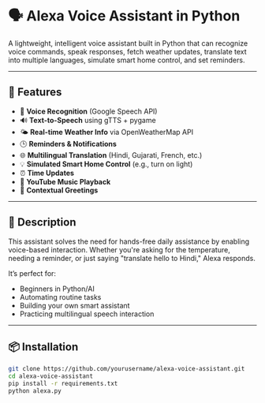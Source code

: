 # 🗣️ Alexa Voice Assistant in Python

A lightweight, intelligent voice assistant built in Python that can recognize voice commands, speak responses, fetch weather updates, translate text into multiple languages, simulate smart home control, and set reminders.

---

## 🚀 Features

- 🎤 **Voice Recognition** (Google Speech API)
- 🔊 **Text-to-Speech** using gTTS + pygame
- 🌤 **Real-time Weather Info** via OpenWeatherMap API
- 🕒 **Reminders & Notifications**
- 🌐 **Multilingual Translation** (Hindi, Gujarati, French, etc.)
- 💡 **Simulated Smart Home Control** (e.g., turn on light)
- ⏰ **Time Updates**
- 🎵 **YouTube Music Playback**
- 👋 **Contextual Greetings**

---

## 🧠 Description

This assistant solves the need for hands-free daily assistance by enabling voice-based interaction. Whether you're asking for the temperature, needing a reminder, or just saying "translate hello to Hindi," Alexa responds.

It’s perfect for:
- Beginners in Python/AI
- Automating routine tasks
- Building your own smart assistant
- Practicing multilingual speech interaction

---

## 📦 Installation

```bash
git clone https://github.com/yourusername/alexa-voice-assistant.git
cd alexa-voice-assistant
pip install -r requirements.txt
python alexa.py
